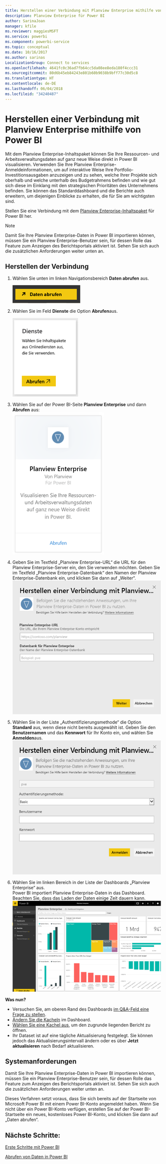```yaml
---
title: Herstellen einer Verbindung mit Planview Enterprise mithilfe von Power BI
description: Planview Enterprise für Power BI
author: SarinaJoan
manager: kfile
ms.reviewer: maggiesMSFT
ms.service: powerbi
ms.component: powerbi-service
ms.topic: conceptual
ms.date: 10/16/2017
ms.author: sarinas
LocalizationGroup: Connect to services
ms.openlocfilehash: 4641fc0c36ad7fb64cc5da08ee8eda180f4ccc31
ms.sourcegitcommit: 80d6b45eb84243e801b60b9038b9bff77c30d5c8
ms.translationtype: HT
ms.contentlocale: de-DE
ms.lasthandoff: 06/04/2018
ms.locfileid: "34240487"
---
```

# <a name="connect-to-planview-enterprise-with-power-bi"></a>Herstellen einer Verbindung mit Planview Enterprise mithilfe von Power BI
Mit dem Planview Enterprise-Inhaltspaket können Sie Ihre Ressourcen- und Arbeitsverwaltungsdaten auf ganz neue Weise direkt in Power BI visualisieren. Verwenden Sie Ihre Planview Enterprise-Anmeldeinformationen, um auf interaktive Weise Ihre Portfolio-Investitionsausgaben anzuzeigen und zu sehen, welche Ihrer Projekte sich oberhalb und welche unterhalb des Budgetrahmens befinden und wie gut sich diese im Einklang mit den strategischen Prioritäten des Unternehmens befinden. Sie können das Standarddashboard und die Berichte auch erweitern, um diejenigen Einblicke zu erhalten, die für Sie am wichtigsten sind.

Stellen Sie eine Verbindung mit dem [Planview Enterprise-Inhaltspaket](https://app.powerbi.com/getdata/services/planview-enterprise) für Power BI her.

>[!NOTE]
>Damit Sie Ihre Planview Enterprise-Daten in Power BI importieren können, müssen Sie ein Planview Enterprise-Benutzer sein, für dessen Rolle das Feature zum Anzeigen des Berichtsportals aktiviert ist. Sehen Sie sich auch die zusätzlichen Anforderungen weiter unten an.

## <a name="how-to-connect"></a>Herstellen der Verbindung
1. Wählen Sie unten im linken Navigationsbereich **Daten abrufen** aus.
   
    ![](media/service-connect-to-planview/get.png)
2. Wählen Sie im Feld **Dienste** die Option **Abrufen**aus.
   
    ![](media/service-connect-to-planview/services.png)
3. Wählen Sie auf der Power BI-Seite **Planview Enterprise** und dann **Abrufen** aus:  
    ![](media/service-connect-to-planview/planview.png)
4. Geben Sie im Textfeld „Planview Enterprise-URL“ die URL für den Planview Enterprise-Server ein, den Sie verwenden möchten. Geben Sie im Textfeld „Planview Enterprise-Datenbank“ den Namen der Planview Enterprise-Datenbank ein, und klicken Sie dann auf „Weiter“.  
    ![](media/service-connect-to-planview/params.png)
5. Wählen Sie in der Liste „Authentifizierungsmethode“ die Option **Standard** aus, wenn diese nicht bereits ausgewählt ist. Geben Sie den **Benutzernamen** und das **Kennwort** für Ihr Konto ein, und wählen Sie **Anmelden**aus.  
   ![](media/service-connect-to-planview/creds.png)
6. Wählen Sie im linken Bereich in der Liste der Dashboards „Planview Enterprise“ aus.  
     Power BI importiert Planview Enterprise-Daten in das Dashboard. Beachten Sie, dass das Laden der Daten einige Zeit dauern kann.  
    ![](media/service-connect-to-planview/dashboard.png)

**Was nun?**

* Versuchen Sie, am oberen Rand des Dashboards [im Q&A-Feld eine Frage zu stellen](power-bi-q-and-a.md).
* [Ändern Sie die Kacheln](service-dashboard-edit-tile.md) im Dashboard.
* [Wählen Sie eine Kachel aus](service-dashboard-tiles.md), um den zugrunde liegenden Bericht zu öffnen.
* Ihr Dataset ist auf eine tägliche Aktualisierung festgelegt. Sie können jedoch das Aktualisierungsintervall ändern oder es über **Jetzt aktualisieren** nach Bedarf aktualisieren.

## <a name="system-requirements"></a>Systemanforderungen
Damit Sie Ihre Planview Enterprise-Daten in Power BI importieren können, müssen Sie ein Planview Enterprise-Benutzer sein, für dessen Rolle das Feature zum Anzeigen des Berichtsportals aktiviert ist. Sehen Sie sich auch die zusätzlichen Anforderungen weiter unten an.

Dieses Verfahren setzt voraus, dass Sie sich bereits auf der Startseite von Microsoft Power BI mit einem Power BI-Konto angemeldet haben. Wenn Sie nicht über ein Power BI-Konto verfügen, erstellen Sie auf der Power BI-Startseite ein neues, kostenloses Power BI-Konto, und klicken Sie dann auf „Daten abrufen“.

## <a name="next-steps"></a>Nächste Schritte:

[Erste Schritte mit Power BI](service-get-started.md)

[Abrufen von Daten in Power BI](service-get-data.md)
